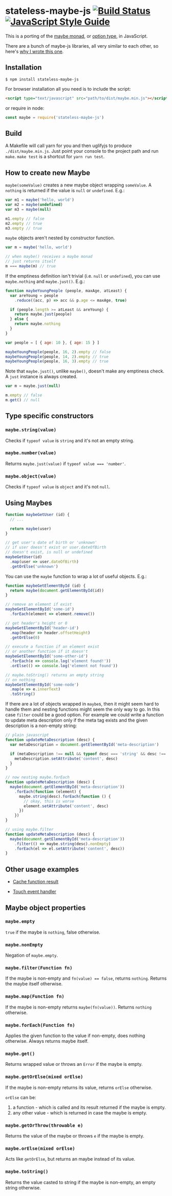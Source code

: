 # stateless-maybe-js [![Build Status](https://travis-ci.org/emilianobovetti/stateless-maybe-js.svg?branch=master)](https://travis-ci.org/emilianobovetti/stateless-maybe-js) [![JavaScript Style Guide](https://img.shields.io/badge/code_style-standard-brightgreen.svg)](https://standardjs.com)

This is a porting of the [maybe monad](https://en.wikipedia.org/wiki/Monad_%28functional_programming%29#The_Maybe_monad), or [option type](https://en.wikipedia.org/wiki/Option_type), in JavaScript.

There are a bunch of maybe-js libraries, all very similar to each other, so here's [why I wrote this one](DESIGN.md).

## Installation

```
$ npm install stateless-maybe-js
```

For browser installation all you need is to include the script:

```HTML
<script type="text/javascript" src="path/to/dist/maybe.min.js"></script>
```

or require in node:

```javascript
const maybe = require('stateless-maybe-js')
```

## Build

A Makefile will call yarn for you and then uglifyjs to produce `./dist/maybe.min.js`. Just point your console to the project path and run `make`. `make test` is a shortcut for `yarn run test`.

## How to create new Maybe

`maybe(someValue)` creates a new maybe object wrapping `someValue`. A `nothing` is returned if the value is `null` or `undefined`. E.g.:

```javascript
var m1 = maybe('hello, world')
var m2 = maybe(undefined)
var m3 = maybe(null)

m1.empty // false
m2.empty // true
m3.empty // true
```

`maybe` objects aren't nested by constructor function.

```javascript
var m = maybe('hello, world')

// when maybe() receives a maybe monad
// just returns itself
m === maybe(m) // true
```

If the emptiness definition isn't trivial (i.e. `null` or `undefined`), you can use `maybe.nothing` and `maybe.just()`. E.g.:

```javascript
function maybeYoungPeople (people, maxAge, atLeast) {
  var areYoung = people
    .reduce((acc, p) => acc && p.age <= maxAge, true)

  if (people.length >= atLeast && areYoung) {
    return maybe.just(people)
  } else {
    return maybe.nothing
  }
}

var people = [ { age: 10 }, { age: 15 } ]

maybeYoungPeople(people, 16, 2).empty // false
maybeYoungPeople(people, 14, 2).empty // true
maybeYoungPeople(people, 16, 3).empty // true
```

Note that `maybe.just()`, unlike `maybe()`, doesn't make any emptiness check. A `just` instance is always created.

```javascript
var m = maybe.just(null)

m.empty // false
m.get() // null
```

## Type specific constructors

### `maybe.string(value)`
Checks if `typeof value` is `string` and it's not an empty string.

### `maybe.number(value)`
Returns `maybe.just(value)` if `typeof value === 'number'`.

### `maybe.object(value)`
Checks if `typeof value` is `object` and it's not `null`.

## Using Maybes

```javascript
function maybeGetUser (id) {
  // ...

  return maybe(user)
}

// get user's date of birth or 'unknown'
// if user doesn't exist or user.dateOfBirth
// doesn't exist, is null or undefined
maybeGetUser(id)
  .map(user => user.dateOfBirth)
  .getOrElse('unknown')
```

You can use the `maybe` function to wrap a lot of useful objects. E.g.:

```javascript
function maybeGetElementById (id) {
  return maybe(document.getElementById(id))
}

// remove an element if exist
maybeGetElementById('some-id')
  .forEach(element => element.remove())

// get header's height or 0
maybeGetElementById('header-id')
  .map(header => header.offsetHeight)
  .getOrElse(0)

// execute a function if an element exist
// or another function if it doesn't
maybeGetElementById('some-other-id')
  .forEach(e => console.log('element found!'))
  .orElse(() => console.log('element not found'))

// maybe.toString() returns an empty string
// on nothing
maybeGetElementById('some-node')
  .map(e => e.innerText)
  .toString()
```

If there are a lot of objects wrapped in `maybe`s, then it might seem hard to handle them and nesting functions might seem the only way to go. In this case `filter` could be a good option.
For example we could write a function to update meta description only if the meta tag exists and the given description is a non-empty string:

```javascript
// plain javascript
function updateMetaDescription (desc) {
  var metaDescription = document.getElementById('meta-description')

  if (metaDescription !== null && typeof desc === 'string' && desc !== '') {
    metaDescription.setAttribute('content', desc)
  }
}

// now nesting maybe.forEach
function updateMetaDescription (desc) {
  maybe(document.getElementById('meta-description'))
    .forEach(function (element) {
      maybe.string(desc).forEach(function () {
        // okay, this is worse
        element.setAttribute('content', desc)
      })
    })
}

// using maybe.filter
function updateMetaDescription (desc) {
  maybe(document.getElementById('meta-description'))
    .filter(() => maybe.string(desc).nonEmpty)
    .forEach(el => el.setAttribute('content', desc))
}
```

## Other usage examples

- [Cache function result](https://gist.github.com/emilianobovetti/9245d6b0c3dc03461446fadc6a3c75da)

- [Touch event handler](https://github.com/emilianobovetti/hearweart/blob/8bf6eed1e8d43983fd1094c08e0284aab50b29ab/assets/js/main.js#L151)

## Maybe object properties

### `maybe.empty`
`true` if the maybe is `nothing`, false otherwise.

### `maybe.nonEmpty`
Negation of `maybe.empty`.

### `maybe.filter(Function fn)`
If the maybe is non-empty and `fn(value) == false`, returns `nothing`.
Returns the maybe itself otherwise.

### `maybe.map(Function fn)`
If the maybe is non-empty returns `maybe(fn(value))`.
Returns `nothing` otherwise.

### `maybe.forEach(Function fn)`
Applies the given function to the value if non-empty, does nothing otherwise.
Always returns maybe itself.

### `maybe.get()`
Returns wrapped value or throws an `Error` if the maybe is empty.

### `maybe.getOrElse(mixed orElse)`
If the maybe is non-empty returns its value, returns `orElse` otherwise.

`orElse` can be:

1. a function - which is called and its result returned if the maybe is empty.
2. any other value - which is returned in case the maybe is empty.

### `maybe.getOrThrow(throwable e)`
Returns the value of the maybe or throws `e` if the maybe is empty.

### `maybe.orElse(mixed orElse)`
Acts like `getOrElse`, but returns an maybe instead of its value.

### `maybe.toString()`
Returns the value casted to string if the maybe is non-empty, an empty string otherwise.

